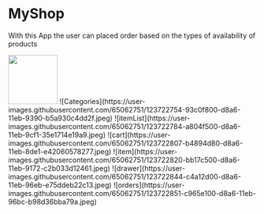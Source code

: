 
# MyShop
With this App the user can placed order based on the types of availability of products  

<img src="https://user-images.githubusercontent.com/65062751/123722700-7a1fb080-d8a6-11eb-8c01-40b85c6443a2.jpeg" width="100" height="100">
<!-- ![HomePage](https://user-images.githubusercontent.com/65062751/123722700-7a1fb080-d8a6-11eb-8c01-40b85c6443a2.jpeg) -->
![Categories](https://user-images.githubusercontent.com/65062751/123722754-93c0f800-d8a6-11eb-9390-b5a930c4dd2f.jpeg)
![itemList](https://user-images.githubusercontent.com/65062751/123722784-a804f500-d8a6-11eb-9cf1-35e1714e19a9.jpeg)
![cart](https://user-images.githubusercontent.com/65062751/123722807-b4894d80-d8a6-11eb-8de1-e42060578277.jpeg)
![item](https://user-images.githubusercontent.com/65062751/123722820-bb17c500-d8a6-11eb-9172-c2b033d12461.jpeg)
![drawer](https://user-images.githubusercontent.com/65062751/123722844-c4a12d00-d8a6-11eb-96eb-e75ddeb22c13.jpeg)
![orders](https://user-images.githubusercontent.com/65062751/123722851-c965e100-d8a6-11eb-96bc-b98d36bba79a.jpeg)


